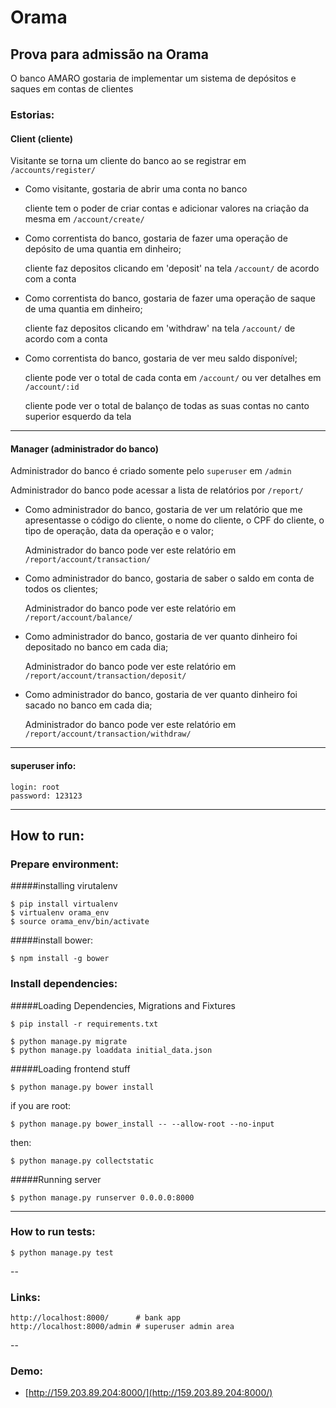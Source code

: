 # Orama
Prova para admissão na Orama
---

O banco AMARO gostaria de implementar um sistema de depósitos e saques em contas de clientes

### Estorias:

#### Client (cliente)

Visitante se torna um cliente do banco ao se registrar em `/accounts/register/`

- Como visitante, gostaria de abrir uma conta no banco

   cliente tem o poder de criar contas e adicionar valores na criação da mesma em `/account/create/`

- Como correntista do banco, gostaria de fazer uma operação de depósito de uma quantia em dinheiro;

   cliente faz depositos clicando em 'deposit' na tela `/account/` de acordo com a conta

- Como correntista do banco, gostaria de fazer uma operação de saque de uma quantia em dinheiro;

   cliente faz depositos clicando em 'withdraw' na tela `/account/` de acordo com a conta

- Como correntista do banco, gostaria de ver meu saldo disponível;

   cliente pode ver o total de cada conta em `/account/` ou ver detalhes em `/account/:id`

   cliente pode ver o total de balanço de todas as suas contas no canto superior esquerdo da tela

---

#### Manager (administrador do banco)

Administrador do banco é criado somente pelo `superuser` em `/admin`

Administrador do banco pode acessar a lista de relatórios por `/report/`

- Como administrador do banco, gostaria de ver um relatório que me apresentasse o código do cliente, o nome do cliente, o CPF do cliente, o tipo de operação, data da operação e o valor;

   Administrador do banco pode ver este relatório em `/report/account/transaction/`

- Como administrador do banco, gostaria de saber o saldo em conta de todos os clientes;

   Administrador do banco pode ver este relatório em `/report/account/balance/`

- Como administrador do banco, gostaria de ver quanto dinheiro foi depositado no banco em cada dia;

   Administrador do banco pode ver este relatório em `/report/account/transaction/deposit/`

- Como administrador do banco, gostaria de ver quanto dinheiro foi sacado no banco em cada dia;

   Administrador do banco pode ver este relatório em `/report/account/transaction/withdraw/`

---

#### superuser info:

	login: root
	password: 123123

----

## How to run:


### Prepare environment:

#####installing virutalenv

	$ pip install virtualenv
	$ virtualenv orama_env
	$ source orama_env/bin/activate

#####install bower:

	$ npm install -g bower

### Install dependencies:

#####Loading Dependencies, Migrations and Fixtures

	$ pip install -r requirements.txt

	$ python manage.py migrate
	$ python manage.py loaddata initial_data.json

#####Loading frontend stuff

	$ python manage.py bower install

if you are root:

	$ python manage.py bower_install -- --allow-root --no-input

then:

	$ python manage.py collectstatic

#####Running server

	$ python manage.py runserver 0.0.0.0:8000

---

### How to run tests:

	$ python manage.py test

--

### Links:

	http://localhost:8000/      # bank app
	http://localhost:8000/admin # superuser admin area

--

### Demo:

- [http://159.203.89.204:8000/](http://159.203.89.204:8000/)